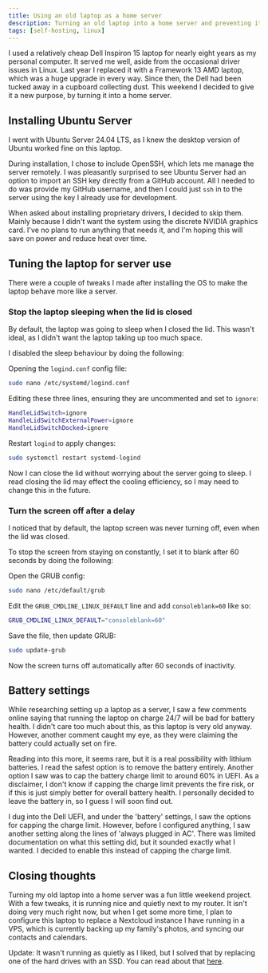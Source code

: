 ```yaml
---
title: Using an old laptop as a home server
description: Turning an old laptop into a home server and preventing it from becoming e-waste.
tags: [self-hosting, linux]
---
```


I used a relatively cheap Dell Inspiron 15 laptop for nearly eight years as my personal computer. It served me well, aside from the occasional driver issues in Linux. Last year I replaced it with a Framework 13 AMD laptop, which was a huge upgrade in every way. Since then, the Dell had been tucked away in a cupboard collecting dust. This weekend I decided to give it a new purpose, by turning it into a home server.

## Installing Ubuntu Server

I went with Ubuntu Server 24.04 LTS, as I knew the desktop version of Ubuntu worked fine on this laptop.

During installation, I chose to include OpenSSH, which lets me manage the server remotely. I was pleasantly surprised to see Ubuntu Server had an option to import an SSH key directly from a GitHub account. All I needed to do was provide my GitHub username, and then I could just `ssh` in to the server using the key I already use for development.

When asked about installing proprietary drivers, I decided to skip them. Mainly because I didn't want the system using the discrete NVIDIA graphics card. I've no plans to run anything that needs it, and I'm hoping this will save on power and reduce heat over time.

## Tuning the laptop for server use

There were a couple of tweaks I made after installing the OS to make the laptop behave more like a server.

### Stop the laptop sleeping when the lid is closed

By default, the laptop was going to sleep when I closed the lid. This wasn't ideal, as I didn't want the laptop taking up too much space.

I disabled the sleep behaviour by doing the following:

Opening the `logind.conf` config file:

```bash
sudo nano /etc/systemd/logind.conf
```

Editing these three lines, ensuring they are uncommented and set to `ignore`:

```bash
HandleLidSwitch=ignore
HandleLidSwitchExternalPower=ignore
HandleLidSwitchDocked=ignore
```

Restart `logind` to apply changes:

```bash
sudo systemctl restart systemd-logind
```

Now I can close the lid without worrying about the server going to sleep. I read closing the lid may effect the cooling efficiency, so I may need to change this in the future.

### Turn the screen off after a delay

I noticed that by default, the laptop screen was never turning off, even when the lid was closed.

To stop the screen from staying on constantly, I set it to blank after 60 seconds by doing the following:

Open the GRUB config:

```bash
sudo nano /etc/default/grub
```

Edit the `GRUB_CMDLINE_LINUX_DEFAULT` line and add `consoleblank=60` like so:

```bash
GRUB_CMDLINE_LINUX_DEFAULT="consoleblank=60"
```

Save the file, then update GRUB:

```bash
sudo update-grub
```

Now the screen turns off automatically after 60 seconds of inactivity.

## Battery settings

While researching setting up a laptop as a server, I saw a few comments online saying that running the laptop on charge 24/7 will be bad for battery health. I didn't care too much about this, as this laptop is very old anyway. However, another comment caught my eye, as they were claiming the battery could actually set on fire.

Reading into this more, it seems rare, but it is a real possibility with lithium batteries. I read the safest option is to remove the battery entirely. Another option I saw was to cap the battery charge limit to around 60% in UEFI. As a disclaimer, I don't know if capping the charge limit prevents the fire risk, or if this is just simply better for overall battery health. I personally decided to leave the battery in, so I guess I will soon find out.

I dug into the Dell UEFI, and under the 'battery' settings, I saw the options for capping the charge limit. However, before I configured anything, I saw another setting along the lines of 'always plugged in AC'. There was limited documentation on what this setting did, but it sounded exactly what I wanted. I decided to enable this instead of capping the charge limit.

## Closing thoughts

Turning my old laptop into a home server was a fun little weekend project. With a few tweaks, it is running nice and quietly next to my router. It isn't doing very much right now, but when I get some more time, I plan to configure this laptop to replace a Nextcloud instance I have running in a VPS, which is currently backing up my family's photos, and syncing our contacts and calendars.

Update: It wasn't running as quietly as I liked, but I solved that by replacing one of the hard drives with an SSD. You can read about that [here](/how-to-add-an-ssd-to-your-home-server).
